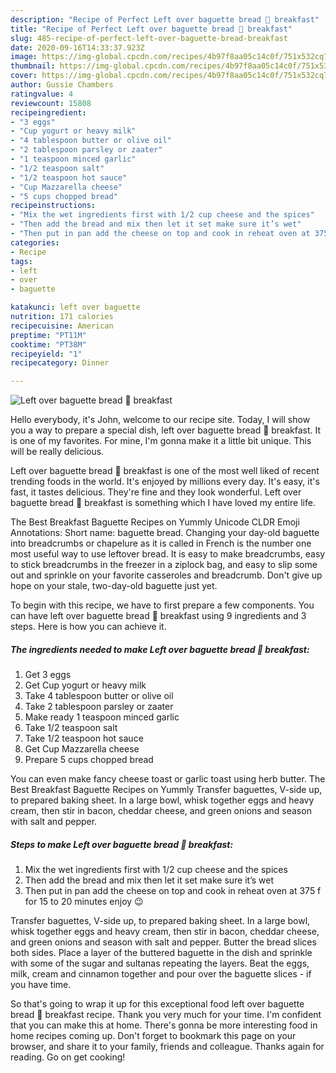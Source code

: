 ```yaml
---
description: "Recipe of Perfect Left over baguette bread 🥖 breakfast"
title: "Recipe of Perfect Left over baguette bread 🥖 breakfast"
slug: 485-recipe-of-perfect-left-over-baguette-bread-breakfast
date: 2020-09-16T14:33:37.923Z
image: https://img-global.cpcdn.com/recipes/4b97f8aa05c14c0f/751x532cq70/left-over-baguette-bread-🥖-breakfast-recipe-main-photo.jpg
thumbnail: https://img-global.cpcdn.com/recipes/4b97f8aa05c14c0f/751x532cq70/left-over-baguette-bread-🥖-breakfast-recipe-main-photo.jpg
cover: https://img-global.cpcdn.com/recipes/4b97f8aa05c14c0f/751x532cq70/left-over-baguette-bread-🥖-breakfast-recipe-main-photo.jpg
author: Gussie Chambers
ratingvalue: 4
reviewcount: 15808
recipeingredient:
- "3 eggs"
- "Cup yogurt or heavy milk"
- "4 tablespoon butter or olive oil"
- "2 tablespoon parsley or zaater"
- "1 teaspoon minced garlic"
- "1/2 teaspoon salt"
- "1/2 teaspoon hot sauce"
- "Cup Mazzarella cheese"
- "5 cups chopped bread"
recipeinstructions:
- "Mix the wet ingredients first with 1/2 cup cheese and the spices"
- "Then add the bread and mix then let it set make sure it’s wet"
- "Then put in pan add the cheese on top and cook in reheat oven at 375 f for 15 to 20 minutes enjoy 😉"
categories:
- Recipe
tags:
- left
- over
- baguette

katakunci: left over baguette 
nutrition: 171 calories
recipecuisine: American
preptime: "PT11M"
cooktime: "PT38M"
recipeyield: "1"
recipecategory: Dinner

---
```



![Left over baguette bread 🥖 breakfast](https://img-global.cpcdn.com/recipes/4b97f8aa05c14c0f/751x532cq70/left-over-baguette-bread-🥖-breakfast-recipe-main-photo.jpg)

Hello everybody, it's John, welcome to our recipe site. Today, I will show you a way to prepare a special dish, left over baguette bread 🥖 breakfast. It is one of my favorites. For mine, I'm gonna make it a little bit unique. This will be really delicious.

Left over baguette bread 🥖 breakfast is one of the most well liked of recent trending foods in the world. It's enjoyed by millions every day. It's easy, it's fast, it tastes delicious. They're fine and they look wonderful. Left over baguette bread 🥖 breakfast is something which I have loved my entire life.

The Best Breakfast Baguette Recipes on Yummly Unicode CLDR Emoji Annotations: Short name: baguette bread. Changing your day-old baguette into breadcrumbs or chapelure as it is called in French is the number one most useful way to use leftover bread. It is easy to make breadcrumbs, easy to stick breadcrumbs in the freezer in a ziplock bag, and easy to slip some out and sprinkle on your favorite casseroles and breadcrumb. Don&#39;t give up hope on your stale, two-day-old baguette just yet.


To begin with this recipe, we have to first prepare a few components. You can have left over baguette bread 🥖 breakfast using 9 ingredients and 3 steps. Here is how you can achieve it.

<!--inarticleads1-->

##### The ingredients needed to make Left over baguette bread 🥖 breakfast:

1. Get 3 eggs
1. Get Cup yogurt or heavy milk
1. Take 4 tablespoon butter or olive oil
1. Take 2 tablespoon parsley or zaater
1. Make ready 1 teaspoon minced garlic
1. Take 1/2 teaspoon salt
1. Take 1/2 teaspoon hot sauce
1. Get Cup Mazzarella cheese
1. Prepare 5 cups chopped bread


You can even make fancy cheese toast or garlic toast using herb butter. The Best Breakfast Baguette Recipes on Yummly Transfer baguettes, V-side up, to prepared baking sheet. In a large bowl, whisk together eggs and heavy cream, then stir in bacon, cheddar cheese, and green onions and season with salt and pepper. 

<!--inarticleads2-->

##### Steps to make Left over baguette bread 🥖 breakfast:

1. Mix the wet ingredients first with 1/2 cup cheese and the spices
1. Then add the bread and mix then let it set make sure it’s wet
1. Then put in pan add the cheese on top and cook in reheat oven at 375 f for 15 to 20 minutes enjoy 😉


Transfer baguettes, V-side up, to prepared baking sheet. In a large bowl, whisk together eggs and heavy cream, then stir in bacon, cheddar cheese, and green onions and season with salt and pepper. Butter the bread slices both sides. Place a layer of the buttered baguette in the dish and sprinkle with some of the sugar and sultanas repeating the layers. Beat the eggs, milk, cream and cinnamon together and pour over the baguette slices - if you have time. 

So that's going to wrap it up for this exceptional food left over baguette bread 🥖 breakfast recipe. Thank you very much for your time. I'm confident that you can make this at home. There's gonna be more interesting food in home recipes coming up. Don't forget to bookmark this page on your browser, and share it to your family, friends and colleague. Thanks again for reading. Go on get cooking!
